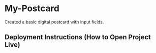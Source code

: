 # My-Postcard
  Created a basic digital postcard with input fields.

## Deployment Instructions (How to Open Project Live)
